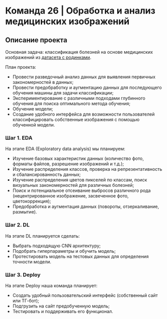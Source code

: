 # Команда 26 | Обработка и анализ медицинских изображений

## Описание проекта
Основная задача: классификация болезней на основе медицинских изображений из [датасета с родинками](https://dataverse.harvard.edu/dataset.xhtml?persistentId=doi:10.7910/DVN/DBW86T&version=4.0).

План проекта: 

 - Провести разведочный анализ данных для выявления первичных закономерностей в данных;
 - Провести предобработку и аугментацию данных для последующего обучения машины для задачи классификации;
 - Экспериментирование с различными подходами глубинного обучения для поиска оптимального метода обучения;
 - Обучение модели;
 - Создание удобного интерфейса для возможности пользователей классифицировать собственные изображения с помощью обученной модели.

### Шаг 1. EDA
На этапе EDA (Exploratory data analysis) мы планируем:

 - Изучение базовых характеристик данных (количество фото, форматы файлов, разрешение изображений и т.д.);
 - Изучение распределения классов, проверка на репрезентативность и сбалансированность данных;
 - Изучение распределения цветов пикселей по классам, поиск визуальных закономерностей для различных болезней;
 - Поиск и потенциальное отсеивание выбросов различного рода (нецентрированное изображение, засвеченное фото, цветокоррекция);
 - Предобработка и аугментация данных (повороты, отзеркаливание, размытие).

### Шаг 2. DL
На этапе DL планируется сделать:
 - Выбрать подходящую CNN архитектуру;
 - Подобрать гиперпараметры и обучить модель;
 - Протестировать модель на тестовых данных для определения точности модели.

### Шаг 3. Deploy
На этапе Deploy наша команда планирует:
 - Создать удобный пользовательский интерфейс (собственный сайт или ТГ-бот);
 - Подгрузить на сайт предобученную модель;
 - Тестировать и поддерживать его функционал.
